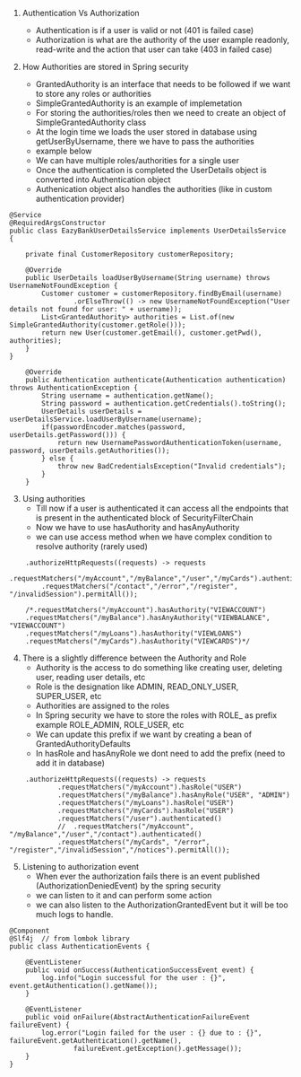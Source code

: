 1. Authentication Vs Authorization
   - Authentication is if a user is valid or not (401 is failed case)
   - Authorization is what are the authority of the user example readonly, read-write and the action that user can take (403 in failed case)

2. How Authorities are stored in Spring security
    - GrantedAuthority is an interface that needs to be followed if we want to store any roles or authorities
    - SimpleGrantedAuthority is an example of implemetation
    - For storing the authorities/roles then we need to create an object of SimpleGrantedAuthority class
    - At the login time we loads the user stored in database using getUserByUsername, there we have to pass the authorities
    - example below
    - We can have multiple roles/authorities for a single user
    - Once the authentication is completed the UserDetails object is converted into Authentication object
    - Authenication object also handles the authorities (like in custom authentication provider)

```
@Service
@RequiredArgsConstructor
public class EazyBankUserDetailsService implements UserDetailsService {

    private final CustomerRepository customerRepository;
    
    @Override
    public UserDetails loadUserByUsername(String username) throws UsernameNotFoundException {
        Customer customer = customerRepository.findByEmail(username)
                .orElseThrow(() -> new UsernameNotFoundException("User details not found for user: " + username));
        List<GrantedAuthority> authorities = List.of(new SimpleGrantedAuthority(customer.getRole()));
        return new User(customer.getEmail(), customer.getPwd(), authorities);
    }
}

```

```
    @Override
    public Authentication authenticate(Authentication authentication) throws AuthenticationException {
        String username = authentication.getName();
        String password = authentication.getCredentials().toString();
        UserDetails userDetails = userDetailsService.loadUserByUsername(username);
        if(passwordEncoder.matches(password, userDetails.getPassword())) {
            return new UsernamePasswordAuthenticationToken(username, password, userDetails.getAuthorities());
        } else {
            throw new BadCredentialsException("Invalid credentials");
        }
    }

```

3. Using authorities
   - Till now if a user is authenticated it can access all the endpoints that is present in the authenticated block of SecurityFilterChain
   - Now we have to use hasAuthority and hasAnyAuthority
   - we can use access method when we have complex condition to resolve authority (rarely used)

```Till now
    .authorizeHttpRequests((requests) -> requests
        .requestMatchers("/myAccount","/myBalance","/user","/myCards").authenticated()
        .requestMatchers("/contact","/error","/register", "/invalidSession").permitAll());
```

```NOW
    /*.requestMatchers("/myAccount").hasAuthority("VIEWACCOUNT")
    .requestMatchers("/myBalance").hasAnyAuthority("VIEWBALANCE", "VIEWACCOUNT")
    .requestMatchers("/myLoans").hasAuthority("VIEWLOANS")
    .requestMatchers("/myCards").hasAuthority("VIEWCARDS")*/

```


4. There is a slightly difference between the Authority and Role
   - Authority is the access to do something like creating user, deleting user, reading user details, etc
   - Role is the designation like ADMIN, READ_ONLY_USER, SUPER_USER, etc
   - Authorities are assigned to the roles
   - In Spring security we have to store the roles with ROLE_ as prefix example ROLE_ADMIN, ROLE_USER, etc
   - We can update this prefix if we want by creating a bean of GrantedAuthorityDefaults
   - In hasRole and hasAnyRole we dont need to add the prefix (need to add it in database)


```with Role
    .authorizeHttpRequests((requests) -> requests
            .requestMatchers("/myAccount").hasRole("USER")
            .requestMatchers("/myBalance").hasAnyRole("USER", "ADMIN")
            .requestMatchers("/myLoans").hasRole("USER")
            .requestMatchers("/myCards").hasRole("USER")
            .requestMatchers("/user").authenticated()
            //  .requestMatchers("/myAccount", "/myBalance","/user","/contact").authenticated()
            .requestMatchers("/myCards", "/error", "/register","/invalidSession","/notices").permitAll());
```

5. Listening to authorization event
   - When ever the authorization fails there is an event published (AuthorizationDeniedEvent) by the spring security
   - we can listen to it and can perform some action
   - we can also listen to the AuthorizationGrantedEvent but it will be too much logs to handle.

```
@Component
@Slf4j  // from lombok library
public class AuthenticationEvents {

    @EventListener
    public void onSuccess(AuthenticationSuccessEvent event) {
        log.info("Login successful for the user : {}", event.getAuthentication().getName());
    }

    @EventListener
    public void onFailure(AbstractAuthenticationFailureEvent failureEvent) {
        log.error("Login failed for the user : {} due to : {}", failureEvent.getAuthentication().getName(),
                failureEvent.getException().getMessage());
    }
}
```